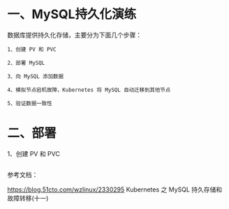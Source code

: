 # 一、MySQL持久化演练

数据库提供持久化存储，主要分为下面几个步骤：

    1、创建 PV 和 PVC

    2、部署 MySQL

    3、向 MySQL 添加数据

    4、模拟节点宕机故障，Kubernetes 将 MySQL 自动迁移到其他节点

    5、验证数据一致性


# 二、部署

1、创建 PV 和 PVC

```bash

```

参考文档：

https://blog.51cto.com/wzlinux/2330295   Kubernetes 之 MySQL 持久存储和故障转移(十一)
